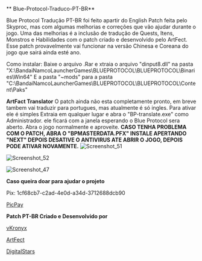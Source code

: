 
** Blue-Protocol-Traduco-PT-BR**

Blue Protocol Tradução PT-BR foi feito apartir do English Patch feita pelo Skyproc, mas com algumas melhorias e correções que vão ajudar durante o jogo.
Uma das melhorias é a inclusão de tradução de Quests, Itens, Monstros e Habilidades com o patch criado e desenvolvido pelo ArtFect.
Esse patch provavelmente vai funcionar na versão Chinesa e Coreana do jogo que sairá ainda esté ano.

Como instalar: Baixe o arquivo .Rar e xtraia o arquivo "dinput8.dll" na pasta "X:\BandaiNamcoLauncherGames\BLUEPROTOCOL\BLUEPROTOCOL\Binaries\Win64"
E a pasta "~mods" para a pasta "C:\BandaiNamcoLauncherGames\BLUEPROTOCOL\BLUEPROTOCOL\Content\Paks"

**ArtFact Translator**
O patch ainda não esta completamente pronto, em breve tambem vai traduzir para portugues, mas atualmente é só ingles.
Para ativar ele é simples
Extraia em qualquer lugar e abra o "BP-translate.exe" como Administrador.
ele ficará com a janela esperando o Blue Protocol sera aberto.
Abra o jogo normalmente e aproveite.
**CASO TENHA PROBLEMA COM O PATCH, ABRA O "BPMASTERDATA.PFX" INSTALE APERTANDO "NEXT" DEPOIS DESATIVE O ANTIVIRUS ATE ABRIR O JOGO, DEPOIS PODE ATIVAR NOVAMENTE.**
![Screenshot_51](https://github.com/Kronyx/Blue-Protocol-Tradu-o-PT-BR/assets/13527331/04a6859d-587b-42fc-a41a-427d332b0fa8)

![Screenshot_52](https://github.com/Kronyx/Blue-Protocol-Tradu-o-PT-BR/assets/13527331/3346fb55-fca6-4478-8260-ec022e5fc75a)

![Screenshot_47](https://github.com/Kronyx/Blue-Protocol-Tradu-o-PT-BR/assets/13527331/205b57f4-4ab1-4ccd-aeaf-b9e3160fed01)

**Caso queira doar para ajudar o projeto**  

Pix: 1cf68cb7-c2ad-4e0d-a34d-3712688dcb90

<a> <p><a href="https://picpay.me/jhonnylf">PicPay</a></p>

**Patch PT-BR Criado e Desenvolvido por**
<a> <p><a href="https://github.com/Kronyx">vKronyx</a></p>
<a> <p><a href="https://github.com/ArtFect">ArtFect</a></p>
<a> <p><a href="https://github.com/digitalstars">DigitalStars</a></p>

